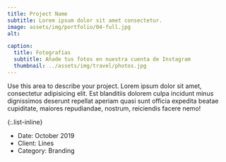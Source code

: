 ```yaml
---
title: Project Name
subtitle: Lorem ipsum dolor sit amet consectetur.
image: assets/img/portfolio/04-full.jpg
alt: 

caption:
  title: Fotografías
  subtitle: Añade tus fotos en nuestra cuenta de Instagram
  thumbnail: ../assets/img/travel/photos.jpg
---
```

Use this area to describe your project. Lorem ipsum dolor sit amet, consectetur adipisicing elit. Est blanditiis dolorem culpa incidunt minus dignissimos deserunt repellat aperiam quasi sunt officia expedita beatae cupiditate, maiores repudiandae, nostrum, reiciendis facere nemo!

{:.list-inline}
- Date: October 2019
- Client: Lines
- Category: Branding

